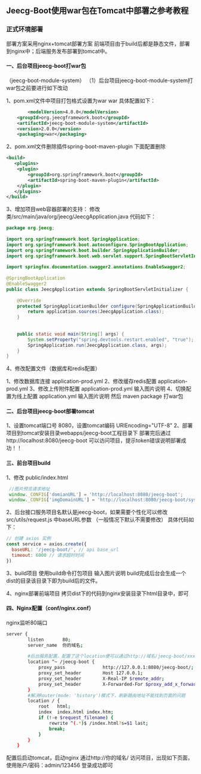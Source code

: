 ## Jeecg-Boot使用war包在Tomcat中部署之参考教程

 
### 正式环境部署
部署方案采用nginx+tomcat部署方案
前端项目由于build后都是静态文件，部署到nginx中；后端服务发布部署到tomcat中。

#### 一、后台项目jeecg-boot打war包

（jeecg-boot-module-system）
（1）后台项目jeecg-boot-module-system打war包之前要进行如下改动

1、pom.xml文件中项目打包格式设置为war
war
具体配置如下：
```xml
        <modelVersion>4.0.0</modelVersion>
	<groupId>org.jeecgframework.boot</groupId>
	<artifactId>jeecg-boot-module-system</artifactId>
	<version>2.0.0</version>
	<packaging>war</packaging>
```
2、pom.xml文件删除插件spring-boot-maven-plugin
下面配置删除
```xml
<build>
   <plugins>
	<plugin>
		<groupId>org.springframework.boot</groupId>
		<artifactId>spring-boot-maven-plugin</artifactId>
	</plugin>
   </plugins>
</build>
```
3、增加项目web容器部署的支持：
修改类/src/main/java/org/jeecg/JeecgApplication.java
代码如下：
```java
package org.jeecg;
 
import org.springframework.boot.SpringApplication;
import org.springframework.boot.autoconfigure.SpringBootApplication;
import org.springframework.boot.builder.SpringApplicationBuilder;
import org.springframework.boot.web.servlet.support.SpringBootServletInitializer;
 
import springfox.documentation.swagger2.annotations.EnableSwagger2;
 
@SpringBootApplication
@EnableSwagger2
public class JeecgApplication extends SpringBootServletInitializer {
	
	@Override
    protected SpringApplicationBuilder configure(SpringApplicationBuilder application) {
        return application.sources(JeecgApplication.class);
    }
 
 
    public static void main(String[] args) {
    	System.setProperty("spring.devtools.restart.enabled", "true");
    	SpringApplication.run(JeecgApplication.class, args);
    }
}
```

4、修改配置文件（数据库和redis配置）

1、修改数据库连接 application-prod.yml
2、修改缓存redis配置 application-prod.yml
3、修改上传附件配置 application-prod.yml
输入图片说明
4、切换配置为线上配置 application.yml
输入图片说明
然后 maven package 打war包

#### 二、后台项目jeecg-boot部署tomcat
1、设置tomcat端口号 8080，设置tomcat编码 URIEncoding="UTF-8"
2、部署项目到tomcat安装目录webapps/jeecg-boot工程目录下
部署完后通过http://localhost:8080/jeecg-boot 可以访问项目，提示token错误说明部署成功！！

#### 三、前台项目build
1、修改 public/index.html
```javascript
 //图片预览请求地址
 window._CONFIG['domianURL'] = 'http://localhost:8080/jeecg-boot';
 window._CONFIG['imgDomainURL'] = 'http://localhost:8080/jeecg-boot/sys/common/view';
```

2、后台接口服务项目名默认是jeecg-boot，如果需要个性化可以修改src/utils/request.js 中baseURL参数
（一般情况下默认不需要修改）
具体代码如下：
```javascript
// 创建 axios 实例
const service = axios.create({
  baseURL: '/jeecg-boot/', // api base_url
  timeout: 6000 // 请求超时时间
})
```
3、build项目
使用build命令打包项目
输入图片说明
build完成后台会生成一个dist的目录该目录下即为build后的文件。

4、nginx部署前端项目
拷贝dist下的代码到nginx安装目录下html目录中，即可

#### 四、Nginx配置（conf/nginx.conf）
nginx监听80端口
```bash
server {
		listen       80;
		server_name  你的域名;
 
		#后台服务配置，配置了这个location便可以通过http://域名/jeecg-boot/xxxx 访问		
		location ^~ /jeecg-boot {
			proxy_pass              http://127.0.0.1:8080/jeecg-boot/;
			proxy_set_header        Host 127.0.0.1;
			proxy_set_header        X-Real-IP $remote_addr;
			proxy_set_header        X-Forwarded-For $proxy_add_x_forwarded_for;
		}
		#解决Router(mode: 'history')模式下，刷新路由地址不能找到页面的问题
		location / {
			root   html;
			index  index.html index.htm;
			if (!-e $request_filename) {
				rewrite ^(.*)$ /index.html?s=$1 last;
				break;
			}
		}
	}
```
配置后启动tomcat，启动nginx
通过http://你的域名/ 访问项目，出现如下页面，使用账户/密码：admin/123456 登录成功即可